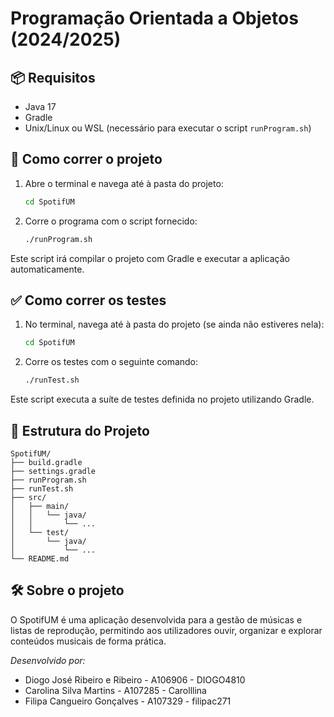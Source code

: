 # Programação Orientada a Objetos (2024/2025)



## 📦 Requisitos

- Java 17 
- Gradle 
- Unix/Linux ou WSL (necessário para executar o script `runProgram.sh`)

## 🚀 Como correr o projeto

1. Abre o terminal e navega até à pasta do projeto:
   ```bash
   cd SpotifUM
   ```

2. Corre o programa com o script fornecido:
   ```bash
   ./runProgram.sh
   ```

Este script irá compilar o projeto com Gradle e executar a aplicação automaticamente.

## ✅ Como correr os testes

1. No terminal, navega até à pasta do projeto (se ainda não estiveres nela):
   ```bash
   cd SpotifUM
   ```

2. Corre os testes com o seguinte comando:
   ```bash
   ./runTest.sh
   ```

Este script executa a suíte de testes definida no projeto utilizando Gradle.

## 📁 Estrutura do Projeto

```
SpotifUM/
├── build.gradle
├── settings.gradle
├── runProgram.sh
├── runTest.sh
├── src/
│   ├── main/
│   │   └── java/
│   │       └── ...
│   └── test/
│       └── java/
│           └── ...
└── README.md
```

## 🛠️ Sobre o projeto

O SpotifUM é uma aplicação desenvolvida para a gestão de músicas e listas de reprodução, permitindo aos utilizadores ouvir, organizar e explorar conteúdos musicais de forma prática.


*Desenvolvido por:*

* Diogo José Ribeiro e Ribeiro - A106906 - DIOGO4810
* Carolina Silva Martins - A107285 - Carolllina
* Filipa Cangueiro Gonçalves - A107329 - filipac271
